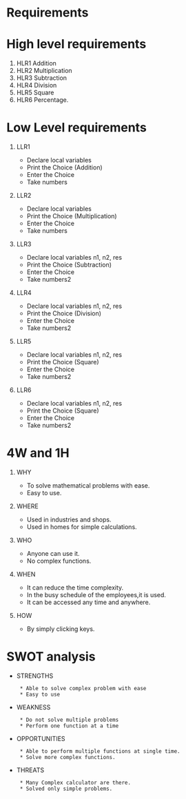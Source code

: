 # Requirements

# High level requirements

1. HLR1                   Addition
2. HLR2                   Multiplication
3. HLR3                   Subtraction
4. HLR4                   Division
5. HLR5                   Square
6. HLR6                   Percentage.


# Low Level requirements

1. LLR1  
    * Declare local variables
    * Print the Choice (Addition)
    * Enter the Choice
    * Take numbers

2.  LLR2
    * Declare local variables 
    * Print the Choice (Multiplication)
    * Enter the Choice
    * Take numbers

3.  LLR3 
    * Declare local variables n1, n2, res
    * Print the Choice (Subtraction)
    * Enter the Choice
    * Take numbers2

4.  LLR4
    * Declare local variables n1, n2, res
    * Print the Choice (Division)
    * Enter the Choice
    * Take numbers2

5.  LLR5 
    * Declare local variables n1, n2, res
    * Print the Choice (Square)
    * Enter the Choice
    * Take numbers2

6.  LLR6
    * Declare local variables n1, n2, res
    * Print the Choice (Square)
    * Enter the Choice
    * Take numbers2
    
# 4W and 1H
1. WHY 

    * To solve mathematical problems with ease.
    * Easy to use.

2. WHERE

    * Used in industries and shops.
    * Used in homes for simple calculations.

3. WHO

    * Anyone can use it.
    * No complex functions.

4. WHEN

    * It can reduce the time complexity.
    * In the busy schedule of the employees,it is used.
    * It can be accessed any time and anywhere.


5. HOW

    * By simply clicking keys.

# SWOT analysis

* STRENGTHS

       * Able to solve complex problem with ease
       * Easy to use

* WEAKNESS

       * Do not solve multiple problems
       * Perform one function at a time

* OPPORTUNITIES

       * Able to perform multiple functions at single time.
       * Solve more complex functions.

* THREATS

       * Many Complex calculator are there.
       * Solved only simple problems.
